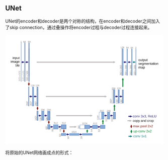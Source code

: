 ## UNet

UNet的encoder和decoder是两个对称的结构，在encoder和decoder之间加入了skip connection，通过叠操作将encoder过程与decoder过程连接起来。

![unet_in_paper](../image/UNet/unet.png)

将原始的UNet网络画成点的形式：

